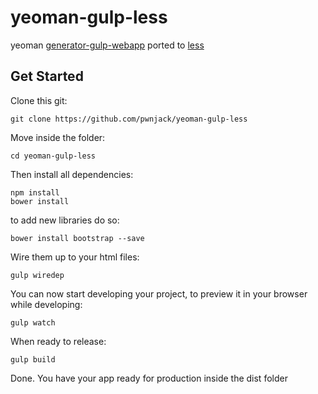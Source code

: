 yeoman-gulp-less
================

yeoman [generator-gulp-webapp](https://github.com/yeoman/generator-gulp-webapp) ported to [less](http://lesscss.org)


## Get Started

Clone this git:

    git clone https://github.com/pwnjack/yeoman-gulp-less
    
Move inside the folder:

    cd yeoman-gulp-less
    
Then install all dependencies:

    npm install
    bower install
    
to add new libraries do so:

    bower install bootstrap --save
    
Wire them up to your html files:

    gulp wiredep
    
You can now start developing your project, to preview it in your browser while developing:

    gulp watch
    
When ready to release:

    gulp build
    
Done. You have your app ready for production inside the dist folder

